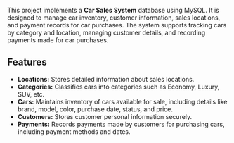 This project implements a **Car Sales System** database using MySQL. It is designed to manage car inventory, customer information, sales locations, and payment records for car purchases. The system supports tracking cars by category and location, managing customer details, and recording payments made for car purchases.

## Features
- **Locations:** Stores detailed information about sales locations.
- **Categories:** Classifies cars into categories such as Economy, Luxury, SUV, etc.
- **Cars:** Maintains inventory of cars available for sale, including details like brand, model, color, purchase date, status, and price.
- **Customers:** Stores customer personal information securely.
- **Payments:** Records payments made by customers for purchasing cars, including payment methods and dates.
